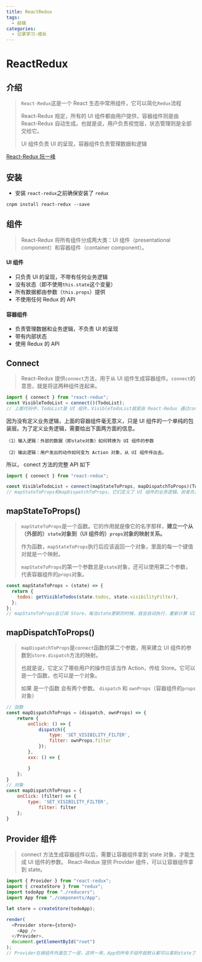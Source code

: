 ```yaml
---
title: ReactRedux
tags:
  - 前端
categories:
  - 记录学习-成长
---
```


# ReactRedux

## 介绍

> `React-Redux`这是一个 React 生态中常用组件，它可以简化`Redux`流程
>
> React-Redux 规定，所有的 UI 组件都由用户提供，容器组件则是由 React-Redux 自动生成。也就是说，用户负责视觉层，状态管理则是全部交给它。
>
> UI 组件负责 UI 的呈现，容器组件负责管理数据和逻辑

[React-Redux 阮一峰](http://www.ruanyifeng.com/blog/2016/09/redux_tutorial_part_three_react-redux.html)

## 安装

- 安装 `react-redux`之前确保安装了 `redux`

`cnpm install react-redux --save`

## 组件

> React-Redux 将所有组件分成两大类：UI 组件（presentational component）和容器组件（container component）。

#### UI 组件

- 只负责 UI 的呈现，不带有任何业务逻辑
- 没有状态（即不使用`this.state`这个变量）
- 所有数据都由参数（`this.props`）提供
- 不使用任何 Redux 的 API

#### 容器组件

- 负责管理数据和业务逻辑，不负责 UI 的呈现
- 带有内部状态
- 使用 Redux 的 API

## Connect

> React-Redux 提供`connect`方法，用于从 UI 组件生成容器组件。`connect`的意思，就是将这两种组件连起来。

```js
import { connect } from "react-redux";
const VisibleTodoList = connect()(TodoList);
// 上面代码中，TodoList是 UI 组件，VisibleTodoList就是由 React-Redux 通过connect方法自动生成的容器组件。
```

因为没有定义业务逻辑，上面的容器组件毫无意义，只是 UI 组件的一个单纯的包装层。为了定义业务逻辑，需要给出下面两方面的信息。

```
（1）输入逻辑：外部的数据（即state对象）如何转换为 UI 组件的参数

（2）输出逻辑：用户发出的动作如何变为 Action 对象，从 UI 组件传出去。
```

所以， conect 方法的完整 API 如下

```js
import { connect } from "react-redux";

const VisibleTodoList = connect(mapStateToProps, mapDispatchToProps)(TodoList);
// mapStateToProps和mapDispatchToProps。它们定义了 UI 组件的业务逻辑。前者负责输入逻辑，即将state映射到 UI 组件的参数（props），后者负责输出逻辑，即将用户对 UI 组件的操作映射成 Action。
```

## mapStateToProps()

> `mapStateToProps`是一个函数。它的作用就是像它的名字那样，**建立一个从（外部的）`state`对象到（UI 组件的）`props`对象的映射关系。**
>
> 作为函数，`mapStateToProps`执行后应该返回一个对象，里面的每一个键值对就是一个映射。
>
> `mapStateToProps`的第一个参数总是`state`对象，还可以使用第二个参数，代表容器组件的`props`对象。

```jsx
const mapStateToProps = (state) => {
  return {
    todos: getVisibleTodos(state.todos, state.visibilityFilter),
  };
};
// mapStateToProps会订阅 Store，每当state更新的时候，就会自动执行，重新计算 UI 组件的参数，从而触发 UI 组件的重新渲染。
```

## mapDispatchToProps()

> `mapDispatchToProps`是`connect`函数的第二个参数，用来建立 UI 组件的参数到`store.dispatch`方法的映射。
>
> 也就是说，它定义了哪些用户的操作应该当作 Action，传给 Store。它可以是一个函数，也可以是一个对象。
>
> 如果 是一个函数 会有两个参数。 `dispatch` 和 `ownProps`（容器组件的`props`对象）

```js
// 函数
const mapDispatchToProps = (dispatch, ownProps) => {
    return {
        onClick: () => {
            dispatch({
                type: 'SET_VISIBILITY_FILTER',
                filter: ownProps.filter
            });
        },
        xxx: () => {

        }
    };
}
// 对象
const mapDispatchToProps = {
    onClick: (filter) => {
        type: 'SET_VISIBILITY_FILTER',
            filter: filter
    };
}
```

## **Provider 组件**

> connect 方法生成容器组件以后，需要让容器组件拿到 state 对象，才能生成 UI 组件的参数。
> React-Redux 提供 Provider 组件，可以让容器组件拿到 state。

```js
import { Provider } from "react-redux";
import { createStore } from "redux";
import todoApp from "./reducers";
import App from "./components/App";

let store = createStore(todoApp);

render(
  <Provider store={store}>
    <App />
  </Provider>,
  document.getElementById("root")
);
// Provider在根组件外面包了一层，这样一来，App的所有子组件就默认都可以拿到state了。
```
